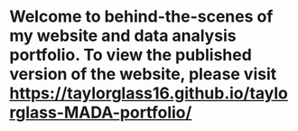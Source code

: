 # Welcome to behind-the-scenes of my website and data analysis portfolio. To view the published version of the website, please visit https://taylorglass16.github.io/taylorglass-MADA-portfolio/ 